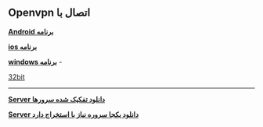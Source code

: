 **Openvpn اتصال با**
---
[**Android برنامه**](https://my.uupload.ir/dl/wZ2Xpbrz)

[**ios برنامه**](https://apps.apple.com/ru/app/openvpn-connect-openvpn-app/id590379981)

[**windows برنامه**]([https://my.uupload.ir/dl/5L57ObzJ)  -

[32bit](https://my.uupload.ir/dl/NdXObBBA)

---
[**Server دانلود تفکیک شده سرورها**](https://my.uupload.ir/d/xxjGR)

[**Server  دانلود یکجا سروره نیاز با استخراج دارد**](https://my.uupload.ir/dl/OD12NjWZ)


